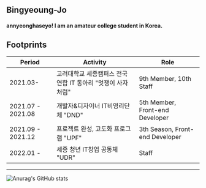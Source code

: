 ## Bingyeoung-Jo
#### annyeonghaseyo! I am an amateur college student in Korea.


## Footprints
Period|Activity|Role
---|---|---
2021.03- |고려대학교 세종캠퍼스 전국연합 IT 동아리 "멋쟁이 사자처럼"|9th Member, 10th Staff
2021.07 - 2021.08|개발자&디자이너 IT비영리단체 "DND"|5th Member, Front-end Developer
2021.09 - 2021.12|프로젝트 완성, 고도화 프로그램 "UPF"|3th Season, Front-end Developer
2022.01 - | 세종 청년 IT창업 공동체 "UDR" |Staff

---
<!-- 커밋 스탯 -->
![Anurag's GitHub stats](https://github-readme-stats.vercel.app/api?username=JBG0000&show_icons=true&theme=radical)

<!--
**JBG0000/JBG0000** is a ✨ _special_ ✨ repository because its `README.md` (this file) appears on your GitHub profile.

Here are some ideas to get you started:

- 🔭 I’m currently working on ...
- 🌱 I’m currently learning ...
- 👯 I’m looking to collaborate on ...
- 🤔 I’m looking for help with ...
- 💬 Ask me about ...
- 📫 How to reach me: ...
- 😄 Pronouns: ...
- ⚡ Fun fact: ...
-->
